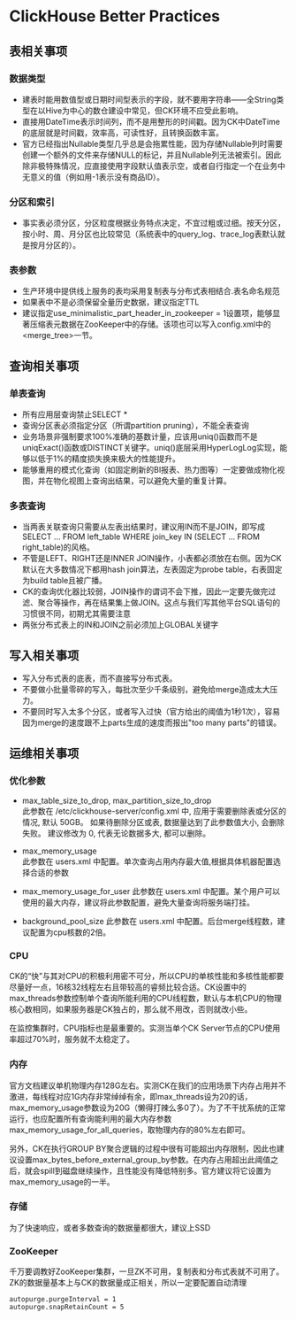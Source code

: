 # ClickHouse Better Practices

## 表相关事项

### 数据类型

- 建表时能用数值型或日期时间型表示的字段，就不要用字符串——全String类型在以Hive为中心的数仓建设中常见，但CK环境不应受此影响。
- 直接用DateTime表示时间列，而不是用整形的时间戳。因为CK中DateTime的底层就是时间戳，效率高，可读性好，且转换函数丰富。
- 官方已经指出Nullable类型几乎总是会拖累性能，因为存储Nullable列时需要创建一个额外的文件来存储NULL的标记，并且Nullable列无法被索引。因此除非极特殊情况，应直接使用字段默认值表示空，或者自行指定一个在业务中无意义的值（例如用-1表示没有商品ID）。

### 分区和索引
- 事实表必须分区，分区粒度根据业务特点决定，不宜过粗或过细。按天分区，按小时、周、月分区也比较常见（系统表中的query_log、trace_log表默认就是按月分区的）。


### 表参数
- 生产环境中提供线上服务的表均采用复制表与分布式表相结合.表名命名规范
- 如果表中不是必须保留全量历史数据，建议指定TTL
- 建议指定use_minimalistic_part_header_in_zookeeper = 1设置项，能够显著压缩表元数据在ZooKeeper中的存储。该项也可以写入config.xml中的<merge_tree>一节。

## 查询相关事项

### 单表查询
- 所有应用层查询禁止SELECT *
- 查询分区表必须指定分区（所谓partition pruning），不能全表查询
- 业务场景非强制要求100%准确的基数计量，应该用uniq()函数而不是uniqExact()函数或DISTINCT关键字。uniq()底层采用HyperLogLog实现，能够以低于1%的精度损失换来极大的性能提升。
- 能够重用的模式化查询（如固定刷新的BI报表、热力图等）一定要做成物化视图，并在物化视图上查询出结果，可以避免大量的重复计算。


### 多表查询
- 当两表关联查询只需要从左表出结果时，建议用IN而不是JOIN，即写成SELECT ... FROM left_table WHERE join_key IN (SELECT ... FROM right_table)的风格。
- 不管是LEFT、RIGHT还是INNER JOIN操作，小表都必须放在右侧。因为CK默认在大多数情况下都用hash join算法，左表固定为probe table，右表固定为build table且被广播。
- CK的查询优化器比较弱，JOIN操作的谓词不会下推，因此一定要先做完过滤、聚合等操作，再在结果集上做JOIN。这点与我们写其他平台SQL语句的习惯很不同，初期尤其需要注意
- 两张分布式表上的IN和JOIN之前必须加上GLOBAL关键字

## 写入相关事项
- 写入分布式表的底表，而不直接写分布式表。
- 不要做小批量零碎的写入，每批次至少千条级别，避免给merge造成太大压力。
- 不要同时写入太多个分区，或者写入过快（官方给出的阈值为1秒1次），容易因为merge的速度跟不上parts生成的速度而报出"too many parts"的错误。

## 运维相关事项

### 优化参数
- max_table_size_to_drop, max_partition_size_to_drop  
此参数在 /etc/clickhouse-server/config.xml 中, 应用于需要删除表或分区的情况, 默认 50GB。
如果待删除分区或表, 数据量达到了此参数值大小, 会删除失败。
建议修改为 0, 代表无论数据多大, 都可以删除。

- max_memory_usage  
此参数在 users.xml 中配置。单次查询占用内存最大值,根据具体机器配置选择合适的参数

- max_memory_usage_for_user
此参数在 users.xml 中配置。某个用户可以使用的最大内存，建议将此参数配置，避免大量查询将服务端打挂。

- background_pool_size
此参数在 users.xml 中配置。后台merge线程数，建议配置为cpu核数的2倍。


### CPU
CK的“快”与其对CPU的积极利用密不可分，所以CPU的单核性能和多核性能都要尽量好一点，16核32线程左右且带较高的睿频比较合适。CK设置中的max_threads参数控制单个查询所能利用的CPU线程数，默认与本机CPU的物理核心数相同，如果服务器是CK独占的，那么就不用改，否则就改小些。

在监控集群时，CPU指标也是最重要的。实测当单个CK Server节点的CPU使用率超过70%时，服务就不太稳定了。

### 内存
官方文档建议单机物理内存128G左右。实测CK在我们的应用场景下内存占用并不激进，每线程对应1G内存非常绰绰有余，即max_threads设为20的话，max_memory_usage参数设为20G（懒得打辣么多0了）。为了不干扰系统的正常运行，也应配置所有查询能利用的最大内存参数max_memory_usage_for_all_queries，取物理内存的80%左右即可。

另外，CK在执行GROUP BY聚合逻辑的过程中很有可能超出内存限制，因此也建议设置max_bytes_before_external_group_by参数。在内存占用超出此阈值之后，就会spill到磁盘继续操作，且性能没有降低特别多。官方建议将它设置为max_memory_usage的一半。

### 存储
为了快速响应，或者多数查询的数据量都很大，建议上SSD

### ZooKeeper
千万要调教好ZooKeeper集群，一旦ZK不可用，复制表和分布式表就不可用了。ZK的数据量基本上与CK的数据量成正相关，所以一定要配置自动清理
```
autopurge.purgeInterval = 1
autopurge.snapRetainCount = 5
```
